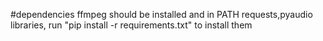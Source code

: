 #dependencies
ffmpeg should be installed and in PATH
requests,pyaudio libraries, run "pip install -r requirements.txt" to install them

